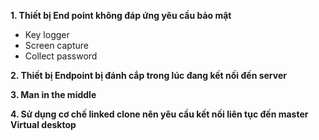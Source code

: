 **1. Thiết bị End point không đáp ứng yêu cầu bảo mật**
- Key logger
- Screen capture
- Collect password

**2. Thiết bị Endpoint bị đánh cắp trong lúc đang kết nối đến server**

**3. Man in the middle**

**4. Sử dụng cơ chế linked clone nên yêu cầu kết nối liên tục đến master Virtual desktop**
